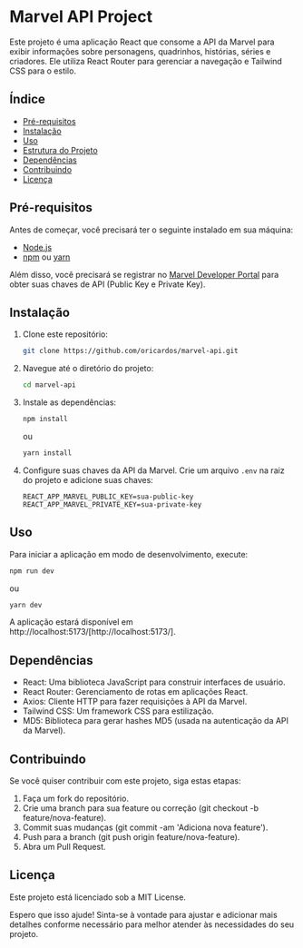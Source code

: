 # Marvel API Project

Este projeto é uma aplicação React que consome a API da Marvel para exibir informações sobre personagens, quadrinhos, histórias, séries e criadores. Ele utiliza React Router para gerenciar a navegação e Tailwind CSS para o estilo.

## Índice

- [Pré-requisitos](#pré-requisitos)
- [Instalação](#instalação)
- [Uso](#uso)
- [Estrutura do Projeto](#estrutura-do-projeto)
- [Dependências](#dependências)
- [Contribuindo](#contribuindo)
- [Licença](#licença)

## Pré-requisitos

Antes de começar, você precisará ter o seguinte instalado em sua máquina:

- [Node.js](https://nodejs.org/en/)
- [npm](https://www.npmjs.com/) ou [yarn](https://yarnpkg.com/)

Além disso, você precisará se registrar no [Marvel Developer Portal](https://developer.marvel.com/) para obter suas chaves de API (Public Key e Private Key).

## Instalação

1. Clone este repositório:

    ```bash
    git clone https://github.com/oricardos/marvel-api.git
    ```

2. Navegue até o diretório do projeto:

    ```bash
    cd marvel-api
    ```

3. Instale as dependências:

    ```bash
    npm install
    ```

    ou

    ```bash
    yarn install
    ```

4. Configure suas chaves da API da Marvel. Crie um arquivo `.env` na raiz do projeto e adicione suas chaves:

    ```env
    REACT_APP_MARVEL_PUBLIC_KEY=sua-public-key
    REACT_APP_MARVEL_PRIVATE_KEY=sua-private-key
    ```

## Uso

Para iniciar a aplicação em modo de desenvolvimento, execute:

```bash
npm run dev
```
ou
```bash
yarn dev
```

A aplicação estará disponível em http://localhost:5173/[http://localhost:5173/].
<!-- 
##Estrutura do Projeto
Aqui está uma visão da estrutura de diretórios e arquivos do projeto.

marvel-api/
├── public
│   └── vite.svg
├── package.json
├── vite.config.mjs
├── src/
│   ├── App.jsx
│   ├── Layout/
│   │   └── index.jsx
│   ├── components/
│   │   ├── CharacterList.jsx
│   │   ├── ComicList.jsx
│   │   └── ...
│   ├── pages/
│   │   ├── Characters.jsx
│   │   ├── Comics.jsx
│   │   └── ...
│   ├── services/
│   │   └── marvelApi.js
│   ├── index.css
│   └── main.jsx
├── tailwind.config.mjs
└── ... -->

## Dependências
- React: Uma biblioteca JavaScript para construir interfaces de usuário.
- React Router: Gerenciamento de rotas em aplicações React.
- Axios: Cliente HTTP para fazer requisições à API da Marvel.
- Tailwind CSS: Um framework CSS para estilização.
- MD5: Biblioteca para gerar hashes MD5 (usada na autenticação da API da Marvel).

## Contribuindo
Se você quiser contribuir com este projeto, siga estas etapas:

1. Faça um fork do repositório.
2. Crie uma branch para sua feature ou correção (git checkout -b feature/nova-feature).
3. Commit suas mudanças (git commit -am 'Adiciona nova feature').
4. Push para a branch (git push origin feature/nova-feature).
5. Abra um Pull Request.

## Licença
Este projeto está licenciado sob a MIT License.


Espero que isso ajude! Sinta-se à vontade para ajustar e adicionar mais detalhes conforme necessário para melhor atender às necessidades do seu projeto.

